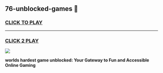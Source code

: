 
## 76-unblocked-games 👋
<h3>
<a href="https://premium.freeplayer.one?title=76-unblocked-games&ref=14F">CLICK TO PLAY</a></h3>
<hr>

<h3>
<a href="https://premium.freeplayer.one?title=76-unblocked-games&ref=14F">CLICK 2 PLAY</a>
  
</h3>

<a href="https://premium.freeplayer.one?title=76-unblocked-games&ref=12F/"><img src="https://clearcache.store/games.png"></a>


**worlds hardest game unblocked: Your Gateway to Fun and Accessible Online Gaming**
